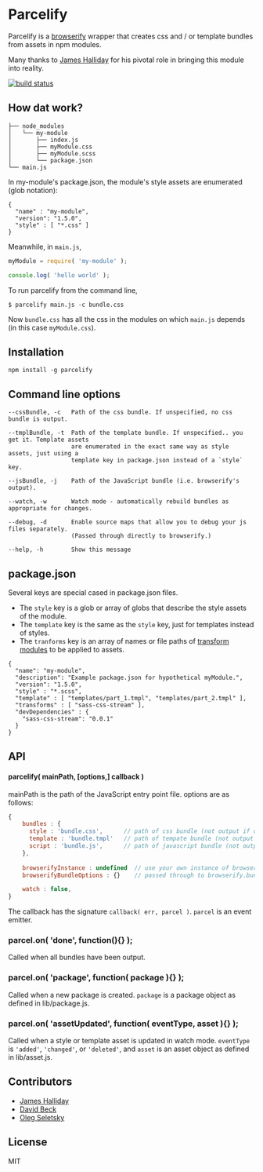 # Parcelify

Parcelify is a [browserify](http://browserify.org/) wrapper that creates css and / or template bundles from assets in npm modules.

Many thanks to [James Halliday](https://twitter.com/substack) for his pivotal role in bringing this module into reality.

[![build status](https://secure.travis-ci.org/rotundasoftware/parcelify.png)](http://travis-ci.org/rotundasoftware/parcelify)

## How dat work?

```
├── node_modules
│   └── my-module
│       ├── index.js
│       ├── myModule.css
│       ├── myModule.scss
│       └── package.json
└── main.js
```

In my-module's package.json, the module's style assets are enumerated (glob notation):

```
{
  "name" : "my-module",
  "version": "1.5.0",
  "style" : [ "*.css" ]
}
```

Meanwhile, in `main.js`,

```javascript
myModule = require( 'my-module' );

console.log( 'hello world' );
```

To run parcelify from the command line,

```
$ parcelify main.js -c bundle.css
```

Now `bundle.css` has all the css in the modules on which `main.js` depends (in this case `myModule.css`).

## Installation

```
npm install -g parcelify
```

## Command line options

```
--cssBundle, -c   Path of the css bundle. If unspecified, no css bundle is output.

--tmplBundle, -t  Path of the template bundle. If unspecified.. you get it. Template assets
                  are enumerated in the exact same way as style assets, just using a 
                  template key in package.json instead of a `style` key.

--jsBundle, -j    Path of the JavaScript bundle (i.e. browserify's output).

--watch, -w       Watch mode - automatically rebuild bundles as appropriate for changes.

--debug, -d       Enable source maps that allow you to debug your js files separately.
                  (Passed through directly to browserify.)

--help, -h        Show this message
```

## package.json

Several keys are special cased in package.json files.

* The `style` key is a glob or array of globs that describe the style assets of the module.
* The `template` key is the same as the `style` key, just for templates instead of styles.
* The `tranforms` key is an array of names or file paths of [transform modules](https://github.com/substack/module-deps#transforms) to be applied to assets.

```
{
  "name": "my-module",
  "description": "Example package.json for hypothetical myModule.",
  "version": "1.5.0",
  "style" : "*.scss",
  "template" : [ "templates/part_1.tmpl", "templates/part_2.tmpl" ],
  "transforms" : [ "sass-css-stream" ],
  "devDependencies" : {
    "sass-css-stream": "0.0.1"
  }
}
```

## API

#### parcelify( mainPath, [options,] callback )

mainPath is the path of the JavaScript entry point file. options are as follows:

```javascript
{
    bundles : {
      style : 'bundle.css',      // path of css bundle (not output if omitted)
      template : 'bundle.tmpl'   // path of tempate bundle (not output if omitted)
      script : 'bundle.js',      // path of javascript bundle (not output if omitted)
    },
    
    browserifyInstance : undefined  // use your own instance of browserify / watchify
    browserifyBundleOptions : {}    // passed through to browserify.bundle()

    watch : false,
}
```

The callback has the signature `callback( err, parcel )`. `parcel` is an event emitter.

### parcel.on( 'done', function(){} );
Called when all bundles have been output.

### parcel.on( 'package', function( package ){} );
Called when a new package is created. `package` is a package object as defined in lib/package.js.

### parcel.on( 'assetUpdated', function( eventType, asset ){} );
Called when a style or template asset is updated in watch mode. `eventType` is `'added'`, `'changed'`, or `'deleted'`, and `asset` is an asset object as defined in lib/asset.js.

## Contributors

* [James Halliday](https://twitter.com/substack)
* [David Beck](https://twitter.com/davegbeck)
* [Oleg Seletsky](https://github.com/go-oleg)

## License

MIT
